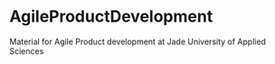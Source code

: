 # AgileProductDevelopment
Material for Agile Product development at Jade University of Applied Sciences

